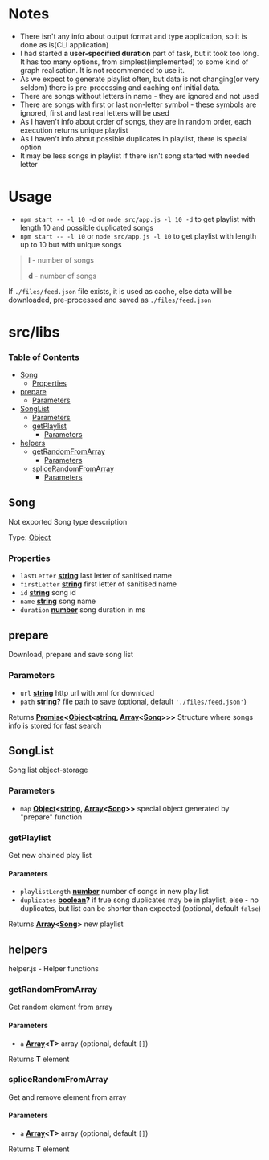 # Notes

-   There isn't any info about output format and type application, so it is done as is(CLI application)
-   I had started **a user-specified duration** part of task, but it took too long. It has too many options, from simplest(implemented) to some kind of graph realisation. It is not recommended to use it.
-   As we expect to generate playlist often, but data is not changing(or very seldom) there is pre-processing and caching onf initial data.
-   There are songs without letters in name - they are ignored and not used
-   There are songs with first or last non-letter symbol - these symbols are ignored, first and last real letters will be used
-   As I haven't info about order of songs, they are in random order, each execution returns unique playlist
-   As I haven't info about possible duplicates in playlist, there is special option
-   It may be less songs in playlist if there isn't song started with needed letter

# Usage

-   `npm start -- -l 10 -d` or `node src/app.js -l 10 -d` to get playlist with length 10 and possible duplicated songs
-   `npm start -- -l 10` or `node src/app.js -l 10` to get playlist with length up to 10 but with unique songs

> **l** - number of songs
>
> **d** - number of songs

If `./files/feed.json` file exists, it is used as cache, else data will be downloaded, pre-processed and saved as `./files/feed.json`

# src/libs

<!-- Generated by documentation.js. Update this documentation by updating the source code. -->

### Table of Contents

-   [Song](#song)
    -   [Properties](#properties)
-   [prepare](#prepare)
    -   [Parameters](#parameters)
-   [SongList](#songlist)
    -   [Parameters](#parameters-1)
    -   [getPlaylist](#getplaylist)
        -   [Parameters](#parameters-2)
-   [helpers](#helpers)
    -   [getRandomFromArray](#getrandomfromarray)
        -   [Parameters](#parameters-3)
    -   [spliceRandomFromArray](#splicerandomfromarray)
        -   [Parameters](#parameters-4)

## Song

Not exported Song type description

Type: [Object](https://developer.mozilla.org/docs/Web/JavaScript/Reference/Global_Objects/Object)

### Properties

-   `lastLetter` **[string](https://developer.mozilla.org/docs/Web/JavaScript/Reference/Global_Objects/String)** last letter of sanitised name
-   `firstLetter` **[string](https://developer.mozilla.org/docs/Web/JavaScript/Reference/Global_Objects/String)** first letter of sanitised name
-   `id` **[string](https://developer.mozilla.org/docs/Web/JavaScript/Reference/Global_Objects/String)** song id
-   `name` **[string](https://developer.mozilla.org/docs/Web/JavaScript/Reference/Global_Objects/String)** song name
-   `duration` **[number](https://developer.mozilla.org/docs/Web/JavaScript/Reference/Global_Objects/Number)** song duration in ms

## prepare

Download, prepare and save song list

### Parameters

-   `url` **[string](https://developer.mozilla.org/docs/Web/JavaScript/Reference/Global_Objects/String)** http url with xml for download
-   `path` **[string](https://developer.mozilla.org/docs/Web/JavaScript/Reference/Global_Objects/String)?** file path to save (optional, default `'./files/feed.json'`)

Returns **[Promise](https://developer.mozilla.org/docs/Web/JavaScript/Reference/Global_Objects/Promise)&lt;[Object](https://developer.mozilla.org/docs/Web/JavaScript/Reference/Global_Objects/Object)&lt;[string](https://developer.mozilla.org/docs/Web/JavaScript/Reference/Global_Objects/String), [Array](https://developer.mozilla.org/docs/Web/JavaScript/Reference/Global_Objects/Array)&lt;[Song](#song)>>>** Structure where songs info is stored for fast
search

## SongList

Song list object-storage

### Parameters

-   `map` **[Object](https://developer.mozilla.org/docs/Web/JavaScript/Reference/Global_Objects/Object)&lt;[string](https://developer.mozilla.org/docs/Web/JavaScript/Reference/Global_Objects/String), [Array](https://developer.mozilla.org/docs/Web/JavaScript/Reference/Global_Objects/Array)&lt;[Song](#song)>>** special object generated by "prepare" function

### getPlaylist

Get new chained play list

#### Parameters

-   `playlistLength` **[number](https://developer.mozilla.org/docs/Web/JavaScript/Reference/Global_Objects/Number)** number of songs in new play list
-   `duplicates` **[boolean](https://developer.mozilla.org/docs/Web/JavaScript/Reference/Global_Objects/Boolean)?** if true song duplicates may be in playlist,
    else - no duplicates, but list can be shorter than expected (optional, default `false`)

Returns **[Array](https://developer.mozilla.org/docs/Web/JavaScript/Reference/Global_Objects/Array)&lt;[Song](#song)>** new playlist

## helpers

helper.js - Helper functions

### getRandomFromArray

Get random element from array

#### Parameters

-   `a` **[Array](https://developer.mozilla.org/docs/Web/JavaScript/Reference/Global_Objects/Array)&lt;T>** array (optional, default `[]`)

Returns **T** element

### spliceRandomFromArray

Get and remove element from array

#### Parameters

-   `a` **[Array](https://developer.mozilla.org/docs/Web/JavaScript/Reference/Global_Objects/Array)&lt;T>** array (optional, default `[]`)

Returns **T** element
